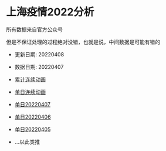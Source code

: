 # 上海疫情2022分析

所有数据来自官方公众号

但是不保证处理的过程绝对没错，也就是说，中间数据是可能有错的

- 更新日期: 20220408
- 数据日期: 20220407

- [累计连续动画](https://qhduan.github.io/sh-cov/?map=accumulate)
- [单日连续动画](https://qhduan.github.io/sh-cov/?map=single)
- [单日20220407](https://qhduan.github.io/sh-cov/?map=20220407)
- [单日20220406](https://qhduan.github.io/sh-cov/?map=20220406)
- [单日20220405](https://qhduan.github.io/sh-cov/?map=20220405)
- ...以此类推
